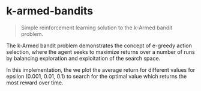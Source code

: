# k-armed-bandits
> Simple reinforcement learning solution to the k-Armed bandit problem.

The k-Armed bandit problem demonstrates the concept of e-greedy action selection, where the agent seeks to maximize returns over a number of runs by balancing 
exploration and exploitation of the search space.

In this implementation, the we plot the average return for different values for epsilon (0.001, 0.01, 0.1) to search for the optimal value which returns the most
reward over time.
